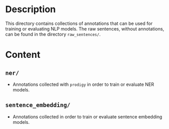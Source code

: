 <!---
BBSearch is a text mining toolbox focused on scientific use cases.

Copyright (C) 2020  Blue Brain Project, EPFL.

This program is free software: you can redistribute it and/or modify
it under the terms of the GNU Lesser General Public License as published by
the Free Software Foundation, either version 3 of the License, or
(at your option) any later version.

This program is distributed in the hope that it will be useful,
but WITHOUT ANY WARRANTY; without even the implied warranty of
MERCHANTABILITY or FITNESS FOR A PARTICULAR PURPOSE.  See the
GNU Lesser General Public License for more details.

You should have received a copy of the GNU Lesser General Public License
along with this program. If not, see <https://www.gnu.org/licenses/>.
-->

# Description
This directory contains collections of annotations that can be used 
for training or evaluating NLP models.
The raw sentences, without annotations, can be found in the 
directory `raw_sentences/`.

# Content
## `ner/`
- Annotations collected with `prodigy` in order to train or evaluate NER models.

## `sentence_embedding/`
- Annotations collected in order to train or evaluate sentence embedding models. 
